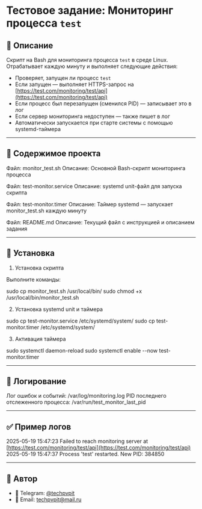 # Тестовое задание: Мониторинг процесса `test`

## 📄 Описание

Скрипт на Bash для мониторинга процесса `test` в среде Linux. Отрабатывает каждую минуту и выполняет следующие действия:

* Проверяет, запущен ли процесс `test`
* Если запущен — выполняет HTTPS-запрос на [https://test.com/monitoring/test/api](https://test.com/monitoring/test/api)
* Если процесс был перезапущен (сменился PID) — записывает это в лог
* Если сервер мониторинга недоступен — также пишет в лог
* Автоматически запускается при старте системы с помощью systemd-таймера

---

## 📁 Содержимое проекта

Файл: monitor\_test.sh
Описание: Основной Bash-скрипт мониторинга процесса

Файл: test-monitor.service
Описание: systemd unit-файл для запуска скрипта

Файл: test-monitor.timer
Описание: Таймер systemd — запускает monitor\_test.sh каждую минуту

Файл: README.md
Описание: Текущий файл с инструкцией и описанием задания

---

## 🚀 Установка

1. Установка скрипта

Выполните команды:

sudo cp monitor\_test.sh /usr/local/bin/
sudo chmod +x /usr/local/bin/monitor\_test.sh

2. Установка systemd unit и таймера

sudo cp test-monitor.service /etc/systemd/system/
sudo cp test-monitor.timer /etc/systemd/system/

3. Активация таймера

sudo systemctl daemon-reload
sudo systemctl enable --now test-monitor.timer

---

## 📝 Логирование

Лог ошибок и событий: /var/log/monitoring.log
PID последнего отслеженного процесса: /var/run/test\_monitor\_last\_pid

---

## ✅ Пример логов

2025-05-19 15:47:23 Failed to reach monitoring server at [https://test.com/monitoring/test/api](https://test.com/monitoring/test/api)
2025-05-19 15:47:37 Process 'test' restarted. New PID: 384850

---

## 📎 Автор

- 👤 Telegram: [@techpvpit](https://t.me/techpvpit)  
- 📧 Email: techpvpit@mail.ru



